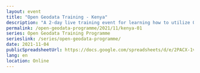 ```yaml
---
layout: event
title: "Open Geodata Training - Kenya"
description: "A 2-day live training event for learning how to utilize QGIS, OpenStreetMap, and Meta's High Resolution Settlement Layer for public health and disaster response."
permalink: /open-geodata-programme/2021/11/kenya-01
series: Open Geodata Training Programme
serieslink: /series/open-geodata-programme/
date: 2021-11-04
publicSpreadsheetUrl: https://docs.google.com/spreadsheets/d/e/2PACX-1vSyhEp9D47cj-33LNMwKjkHvW0DFpl_5SkzmSprk_t42uNncdrz7Oiw8jLMl71a0yExOAjJlUmOt5tv/pub?output=csv
lang: en
location: Online
---
```

